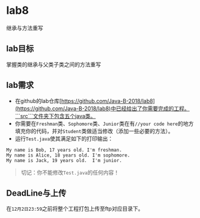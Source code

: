 # lab8
继承与方法重写
## lab目标
掌握类的继承与父类子类之间的方法重写
## lab需求
- 在github的lab仓库[https://github.com/Java-B-2018/lab8](https://github.com/Java-B-2018/lab8)中已经给出了你需要完成的工程。```src```文件夹下包含五个java类。
- 你需要在```Freshman```类、```Sophomore```类、```Junior```类在有```//your code here```的地方填充你的代码，并对```Student```类做适当修改（添加一些必要的方法）。
- 运行```Test.java```使其满足如下的打印输出：
```
My name is Bob, 17 years old. I'm freshman.
My name is Alice, 18 years old. I'm sophomore.
My name is Jack, 19 years old.  I'm junior.
```
> 切记：你不能修改```Test.java```的任何内容！
## DeadLine与上传
在```12月2日23:59```之前将整个工程打包上传至ftp对应目录下。